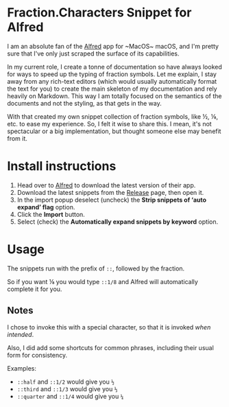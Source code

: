 # Fraction.Characters Snippet for Alfred

I am an absolute fan of the [Alfred][1] app for ~MacOS~ macOS, and I'm pretty sure that I've only just scraped the surface of its capabilities.

In my current role, I create a tonne of documentation so have always looked for ways to speed up the typing of fraction symbols. Let me explain, I stay away from any rich-text editors (which would usually automatically format the text for you) to create the main skeleton of my documentation and rely heavily on Markdown. This way I am totally focused on the semantics of the documents and not the styling, as that gets in the way.

With that created my own snippet collection of fraction symbols, like ½, ⅛, etc. to ease my experience. So, I felt it wise to share this. I mean, it's not spectacular or a big implementation, but thought someone else may benefit from it.

# Install instructions

1. Head over to [Alfred][1] to download the latest version of their app.
2. Download the latest snippets from the [Release][2] page, then open it.
3. In the import popup deselect (uncheck) the **Strip snippets of ‘auto expand’ flag** option.
4. Click the **Import** button.
5. Select (check) the **Automatically expand snippets by keyword** option.

# Usage

The snippets run with the prefix of `::`, followed by the fraction.

So if you want ⅛ you would type `::1/8` and Alfred will automatically complete it for you. 

## Notes 

I chose to invoke this with a special character, so that it is invoked *when intended*.

Also, I did add some shortcuts for common phrases, including their usual form for consistency.

Examples:

* `::half` and `::1/2` would give you `½`
* `::third` and `::1/3` would give you `⅓`
* `::quarter` and `::1/4` would give you `¼`

[1]: https://alfredapp.com "Get the Alfred app"
[2]: https://github.com/sncsenpai/alfred-fc-snippets/releases "Release page"
